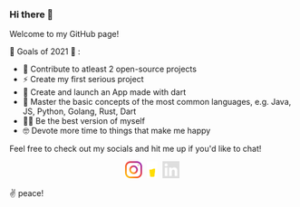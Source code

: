 ### Hi there 👋

Welcome to my GitHub page!

🚀 Goals of 2021 🚀 :
- 🔭 Contribute to atleast 2 open-source projects
- ⚡️  Create my first serious project
- 📱 Create and launch an App made with dart
- 🌱 Master the basic concepts of the most common languages, e.g. Java, JS, Python, Golang, Rust, Dart
- 👨‍🦰 Be the best version of myself
- 🤓 Devote more time to things that make me happy

Feel free to check out my socials and hit me up if you'd like to chat!

<p align='center'>
<a href="https://instagram.com/faagerholm"><img height="30" src="https://github.com/Faagerholm/Faagerholm/blob/main/icons/instagram-icon.png?raw=true"></a>&nbsp;
<a href="https://www.buymeacoffee.com/Faagerholm"><img height="30" src="https://github.com/Faagerholm/Faagerholm/blob/main/icons/BMC-icon.png?raw=true"></a>&nbsp;
<a href="https://www.linkedin.com/in/jimmy-fagerholm/"><img height="30" src="https://github.com/Faagerholm/Faagerholm/blob/main/icons/linkedin-icon.png?raw=true"></a>
</p>

✌️ peace!
